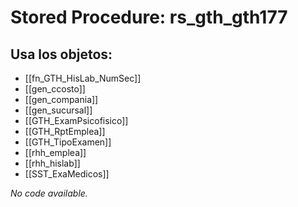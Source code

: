 # Stored Procedure: rs_gth_gth177

## Usa los objetos:
- [[fn_GTH_HisLab_NumSec]]
- [[gen_ccosto]]
- [[gen_compania]]
- [[gen_sucursal]]
- [[GTH_ExamPsicofisico]]
- [[GTH_RptEmplea]]
- [[GTH_TipoExamen]]
- [[rhh_emplea]]
- [[rhh_hislab]]
- [[SST_ExaMedicos]]

*No code available.*
